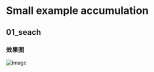 # Small example accumulation

## 01_seach

### 效果图
![image](https://github.com/Alley-23/DOM-demo/blob/daily/0.0.1/seach/seach.gif)


